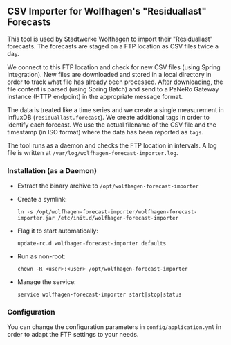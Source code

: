 
CSV Importer for Wolfhagen's "Residuallast" Forecasts
-----------------------------------------------------

This tool is used by Stadtwerke Wolfhagen to import their "Residuallast" forecasts.
The forecasts are staged on a FTP location as CSV files twice a day.

We connect to this FTP location and check for new CSV files (using Spring Integration).
New files are downloaded and stored in a local directory in order to track what file has already been processed.
After downloading, the file content is parsed (using Spring Batch) and send to a PaNeRo Gateway instance (HTTP endpoint) in the appropriate message format.

The data is treated like a time series and we create a single measurement in InfluxDB (`residuallast.forecast`).
We create additional tags in order to identify each forecast. 
We use the actual filename of the CSV file and the timestamp (in ISO format) where the data has been reported as `tags`.

The tool runs as a daemon and checks the FTP location in intervals.
A log file is written at `/var/log/wolfhagen-forecast-importer.log`.

### Installation (as a Daemon)

* Extract the binary archive to `/opt/wolfhagen-forecast-importer`

* Create a symlink:

    ```
    ln -s /opt/wolfhagen-forecast-importer/wolfhagen-forecast-importer.jar /etc/init.d/wolfhagen-forecast-importer
    ```

* Flag it to start automatically:

    ```
    update-rc.d wolfhagen-forecast-importer defaults
    ```

* Run as non-root:

    ```
    chown -R <user>:<user> /opt/wolfhagen-forecast-importer
    ```

* Manage the service:
    
    ```
    service wolfhagen-forecast-importer start|stop|status
    ```

### Configuration

You can change the configuration parameters in `config/application.yml` in order to adapt the FTP settings to your needs.
